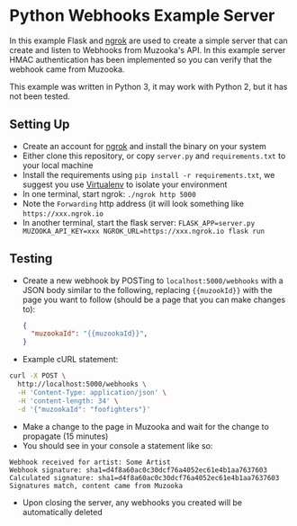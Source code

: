 Python Webhooks Example Server
==============================

In this example Flask and [ngrok](https://ngrok.com/) are used to create a simple server that can
create and listen to Webhooks from Muzooka's API. In this example server HMAC authentication has
been implemented so you can verify that the webhook came from Muzooka.

This example was written in Python 3, it may work with Python 2, but it has not been tested.


## Setting Up
- Create an account for [ngrok](https://ngrok.com/) and install the binary on your system
- Either clone this repository, or copy `server.py` and `requirements.txt` to your local machine
- Install the requirements using `pip install -r requirements.txt`, we suggest you use
  [Virtualenv](https://virtualenv.pypa.io/) to isolate your environment
- In one terminal, start ngrok: `./ngrok http 5000`
- Note the `Forwarding` http address (it will look something like `https://xxx.ngrok.io`
- In another terminal, start the flask server:
  `FLASK_APP=server.py MUZOOKA_API_KEY=xxx NGROK_URL=https://xxx.ngrok.io flask run`


## Testing
- Create a new webhook by POSTing to `localhost:5000/webhooks` with a JSON body similar to the
  following, replacing `{{muzookId}}` with the page you want to follow (should be a page that you can
  make changes to):
  ```json
  {
    "muzookaId": "{{muzookaId}}",
  }
  ```
- Example cURL statement:
```bash
curl -X POST \
  http://localhost:5000/webhooks \
  -H 'Content-Type: application/json' \
  -H 'content-length: 34' \
  -d '{"muzookaId": "foofighters"}'
```
- Make a change to the page in Muzooka and wait for the change to propagate (15 minutes)
- You should see in your console a statement like so:
```
Webhook received for artist: Some Artist
Webhook signature: sha1=d4f8a60ac0c30dcf76a4052ec61e4b1aa7637603
Calculated signature: sha1=d4f8a60ac0c30dcf76a4052ec61e4b1aa7637603
Signatures match, content came from Muzooka
```
- Upon closing the server, any webhooks you created will be automatically deleted
